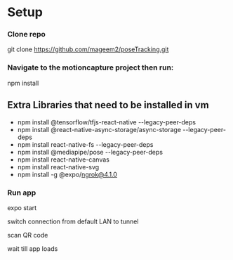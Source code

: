 # Setup

### Clone repo
git clone https://github.com/mageem2/poseTracking.git

### Navigate to the motioncapture project then run:
npm install

## Extra Libraries that need to be installed in vm

- npm install @tensorflow/tfjs-react-native --legacy-peer-deps
- npm install @react-native-async-storage/async-storage --legacy-peer-deps
- npm install react-native-fs --legacy-peer-deps
- npm install @mediapipe/pose --legacy-peer-deps
- npm install react-native-canvas
- npm install react-native-svg
- npm install -g @expo/ngrok@4.1.0

### Run app
expo start

switch connection from default LAN to tunnel

scan QR code

wait till app loads

